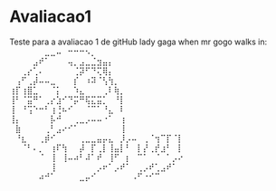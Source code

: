 # Avaliacao1
Teste para a avaliacao 1 de gitHub
lady gaga when mr gogo walks in:
⠀⠀⠀⠀⠀⠀⣀⣀⠤⠀⠒⠒⠒⠢⡀⠀⠀⠀⠀⠀⠀⠀⠀⠀⠀⠀⠀⠀⠀⠀
⠀⠀⠀⠀⣠⠞⠁⠀⠀⠀⢤⡀⣠⣀⣈⣲⣤⡄⠀⠀⠀⠀⠀⠀⠀⠀⠀⠀⠀⠀
⠀⠀⢀⡔⢁⠄⠀⠀⠀⠀⠀⢈⡽⠋⠙⢍⢿⡄⠀⠀⠀⠀⠀⠀⠀⠀⠀⠀⠀⠀
⠀⢠⠋⢀⡼⠤⠤⣀⠀⠀⠀⡎⠀⠰⠽⠈⢣⢳⡀⠀⠀⠀⠀⠀⠀⠀⠀⠀⠀⠀
⢰⡏⢰⣿⣁⠀⠀⠈⡅⠀⠀⠱⣄⠀⠀⠀⢀⠇⢷⡀⠀⠀⠀⠀⠀⠀⠀⠀⠀⠀
⢸⠃⠈⣭⠛⠁⢀⡔⣱⠊⠙⡭⠛⢯⣍⣭⡁⠀⠘⡇⠀⠀⠀⠀⠀⠀⠀⠀⠀⠀
⢸⠀⠘⢩⠑⠒⠃⢰⢘⠦⠊⠀⠀⠈⠉⠁⠘⣄⠀⠇⠀⠀⠀⠀⠀⠀⠀⠀⠀⠀
⢸⡄⠀⠀⠀⠀⠀⡧⠚⠀⠀⢀⣀⡠⠤⠤⠐⠁⠀⢰⠀⠀⠀⠀⠀⠀⠀⠀⠀⠀
⠀⣷⠀⠀⠀⠀⢀⠃⣠⠔⠊⠁⠀⠀⠀⠀⠀⠀⠀⢸⠀⠀⠀⠀⠀⠀⠀⠀⠀⠀
⠀⠘⣆⠀⠀⢀⡾⠊⠀⠀⠀⠀⢀⣀⣀⣤⡤⣄⠀⡸⡠⠤⠀⢀⠈⢲⠉⡏⠈⡇
⠀⠀⠈⠃⠄⡀⠀⢰⠏⢳⠀⠀⡼⠀⡏⢀⡇⢸⣤⡇⠃⠀⡇⡜⢀⡞⣰⠃⠀⡇
⠀⠀⠀⠀⠀⠈⠀⢸⠀⢸⠤⠴⠃⠼⠁⠞⠀⢸⠋⠀⡆⠀⠉⠁⠀⠈⠀⠁⡠⠔
⠀⠀⠀⠀⠀⠀⠀⢸⠀⠀⠀⠀⠀⠀⠀⡠⠖⠁⡠⠞⠁⠀⢀⡠⠞⢁⣠⠞⠁⠀
⠀⠀⠀⠀⠀⠴⠚⠁⠀⠀⠀⠀⣀⡤⠊⠀⠀⠀⠀⠀⠀⠠⠋⠐⠊⠉⠀⠀⠀⠀

